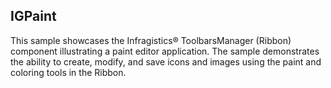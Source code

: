## IGPaint

This sample showcases the Infragistics® ToolbarsManager (Ribbon) component illustrating a paint editor application. The sample demonstrates the ability to create, modify, and save icons and images using the paint and coloring tools in the Ribbon.